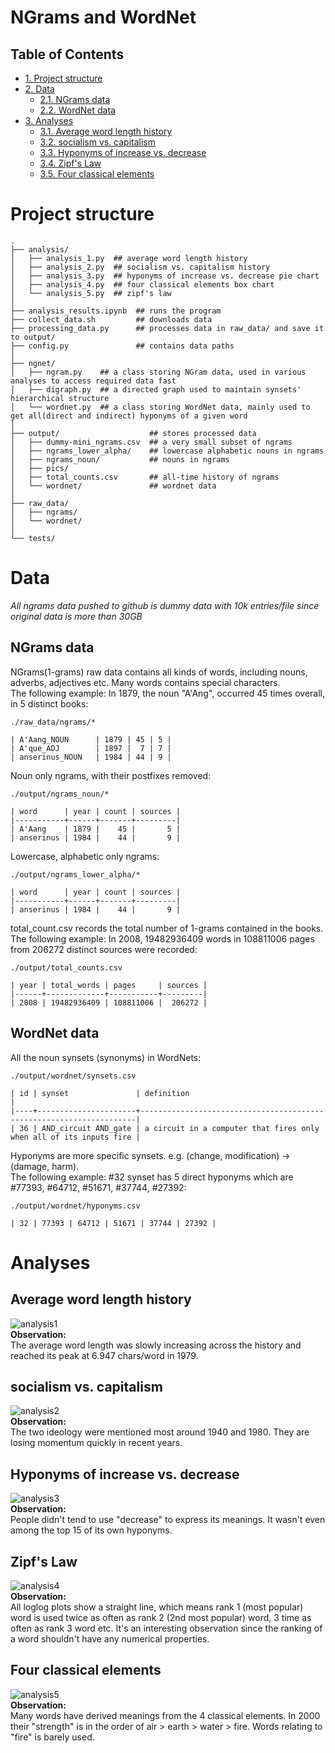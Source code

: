 # NGrams and WordNet
<div id="table-of-contents">
<h2>Table of Contents</h2>
<div id="text-table-of-contents">
<ul>
<li><a href="#sec-1">1. Project structure</a></li>
<li><a href="#sec-2">2. Data</a>
<ul>
<li><a href="#sec-2-1">2.1. NGrams data</a></li>
<li><a href="#sec-2-2">2.2. WordNet data</a></li>
</ul>
</li>
<li><a href="#sec-3">3. Analyses</a>
<ul>
<li><a href="#sec-3-1">3.1. Average word length history</a></li>
<li><a href="#sec-3-2">3.2. socialism vs. capitalism</a></li>
<li><a href="#sec-3-3">3.3. Hyponyms of increase vs. decrease</a></li>
<li><a href="#sec-3-4">3.4. Zipf's Law</a></li>
<li><a href="#sec-3-5">3.5. Four classical elements</a></li>
</ul>
</li>
</ul>
</div>
</div>


# Project structure<a id="sec-1" name="sec-1"></a>

    .
    ├── analysis/
    │   ├── analysis_1.py  ## average word length history
    │   ├── analysis_2.py  ## socialism vs. capitalism history
    │   ├── analysis_3.py  ## hyponyms of increase vs. decrease pie chart
    │   ├── analysis_4.py  ## four classical elements box chart
    │   └── analysis_5.py  ## zipf's law
    │
    ├── analysis_results.ipynb  ## runs the program
    ├── collect_data.sh         ## downloads data
    ├── processing_data.py      ## processes data in raw_data/ and save it to output/
    ├── config.py               ## contains data paths
    │
    ├── ngnet/
    │   ├── ngram.py    ## a class storing NGram data, used in various analyses to access required data fast
    │   ├── digraph.py  ## a directed graph used to maintain synsets' hierarchical structure
    │   └── wordnet.py  ## a class storing WordNet data, mainly used to get all(direct and indirect) hyponyms of a given word
    │
    ├── output/                    ## stores processed data
    │   ├── dummy-mini_ngrams.csv  ## a very small subset of ngrams
    │   ├── ngrams_lower_alpha/    ## lowercase alphabetic nouns in ngrams
    │   ├── ngrams_noun/           ## nouns in ngrams
    │   ├── pics/
    │   ├── total_counts.csv       ## all-time history of ngrams
    │   └── wordnet/               ## wordnet data
    │
    ├── raw_data/
    │   ├── ngrams/
    │   └── wordnet/
    │
    └── tests/

# Data<a id="sec-2" name="sec-2"></a>

*All ngrams data pushed to github is dummy data with 10k entries/file since original data is more than 30GB*

## NGrams data<a id="sec-2-1" name="sec-2-1"></a>

NGrams(1-grams) raw data contains all kinds of words, including nouns, adverbs, adjectives etc. Many words contains special characters.  
The following example: In 1879, the noun "A'Ang", occurred 45 times overall, in 5 distinct books:

    ./raw_data/ngrams/*
    
    | A'Aang_NOUN      | 1879 | 45 | 5 |
    | A'que_ADJ        | 1897 |  7 | 7 |
    | anserinus_NOUN   | 1984 | 44 | 9 |

Noun only ngrams, with their postfixes removed:

    ./output/ngrams_noun/*
    
    | word      | year | count | sources |
    |-----------+------+-------+---------|
    | A'Aang    | 1879 |    45 |       5 |
    | anserinus | 1984 |    44 |       9 |

Lowercase, alphabetic only ngrams:

    ./output/ngrams_lower_alpha/*
    
    | word      | year | count | sources |
    |-----------+------+-------+---------|
    | anserinus | 1984 |    44 |       9 |

total_count.csv records the total number of 1-grams contained in the books.  
The following example: In 2008, 19482936409 words in 108811006 pages from 206272 distinct sources were recorded:

    ./output/total_counts.csv
    
    | year | total_words | pages     | sources |
    |------+-------------+-----------+---------|
    | 2008 | 19482936409 | 108811006 |  206272 |

## WordNet data<a id="sec-2-2" name="sec-2-2"></a>

All the noun synsets (synonyms) in WordNets:

    ./output/wordnet/synsets.csv
    
    | id | synset               | definition                                                          |
    |----+----------------------+---------------------------------------------------------------------|
    | 36 | AND_circuit AND_gate | a circuit in a computer that fires only when all of its inputs fire |

Hyponyms are more specific synsets. e.g. (change, modification) -> (damage, harm).   
The following example: #32 synset has 5 direct hyponyms which are #77393, #64712, #51671, #37744, #27392:

    ./output/wordnet/hyponyms.csv
    
    | 32 | 77393 | 64712 | 51671 | 37744 | 27392 |

# Analyses<a id="sec-3" name="sec-3"></a>

## Average word length history<a id="sec-3-1" name="sec-3-1"></a>

![analysis1](./output/pics/word_length.png)  
**Observation:**  
The average word length was slowly increasing across the history and reached its peak at 6.947 chars/word in 1979.  

## socialism vs. capitalism<a id="sec-3-2" name="sec-3-2"></a>

![analysis2](./output/pics/ideology.png)  
**Observation:**  
The two ideology were mentioned most around 1940 and 1980. They are losing momentum quickly in recent years.  

## Hyponyms of increase vs. decrease<a id="sec-3-3" name="sec-3-3"></a>

![analysis3](./output/pics/hyponyms_pie.png)  
**Observation:**  
People didn't tend to use "decrease" to express its meanings. It wasn't even among the top 15 of its own hyponyms.  

## Zipf's Law<a id="sec-3-4" name="sec-3-4"></a>

![analysis4](./output/pics/zipfs.png)  
**Observation:**  
All loglog plots show a straight line, which means rank 1 (most popular) word is used twice as often as rank 2 (2nd most popular) word, 3 time as often as rank 3 word etc. It's an interesting observation since the ranking of a word shouldn't have any numerical properties.  

## Four classical elements<a id="sec-3-5" name="sec-3-5"></a>

![analysis5](./output/pics/hyponyms_box.png)  
**Observation:**  
Many words have derived meanings from the 4 classical elements. In 2000 their "strength" is in the order of air > earth > water > fire. Words relating to "fire" is barely used.
